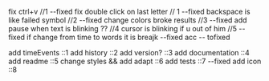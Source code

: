 fix ctrl+v //1 --fixed
fix double click on last letter // 1 --fixed
backspace is like failed symbol //2 --fixed
change colors broke results //3 --fixed
add pause when text is blinking ?? //4
cursor is blinking if u out of him //5 --fixed
if change from time to words it is breajk --fixed
acc -- tofixed

add timeEvents ::1
add history ::2
add version? ::3
add documentation ::4
add readme ::5
change styles && add adapt ::6
add tests ::7 --fixed
add icon ::8